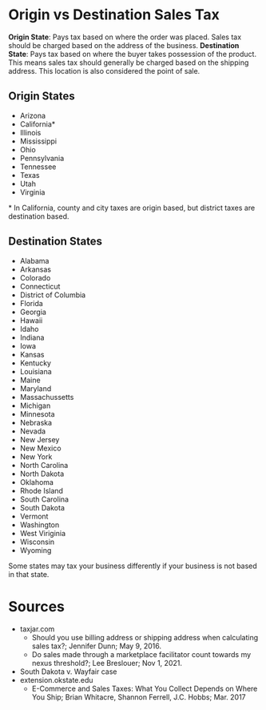 # Origin vs Destination Sales Tax

**Origin State**: Pays tax based on where the order was placed. Sales tax should be charged based on the address of the business.
**Destination State**: Pays tax based on where the buyer takes possession of the product. This means sales tax should generally be charged based on the shipping address. This location is also considered the point of sale.

## Origin States
- Arizona
- California*
- Illinois
- Mississippi
- Ohio
- Pennsylvania
- Tennessee
- Texas
- Utah
- Virginia

\* In California, county and city taxes are origin based, but district taxes are destination based.

## Destination States
- Alabama
- Arkansas
- Colorado
- Connecticut
- District of Columbia
- Florida
- Georgia
- Hawaii
- Idaho
- Indiana
- Iowa
- Kansas
- Kentucky
- Louisiana
- Maine
- Maryland
- Massachussetts
- Michigan
- Minnesota
- Nebraska
- Nevada
- New Jersey
- New Mexico
- New York
- North Carolina
- North Dakota
- Oklahoma
- Rhode Island
- South Carolina
- South Dakota
- Vermont
- Washington
- West Viriginia
- Wisconsin
- Wyoming

Some states may tax your business differently if your business is not based in that state.

# Sources
- taxjar.com
  - Should you use billing address or shipping address when calculating sales tax?; Jennifer Dunn; May 9, 2016.
  - Do sales made through a marketplace facilitator count towards my nexus threshold?; Lee Breslouer; Nov 1, 2021.
- South Dakota v. Wayfair case
- extension.okstate.edu
  - E-Commerce and Sales Taxes: What You Collect Depends on Where You Ship; Brian Whitacre, Shannon Ferrell, J.C. Hobbs; Mar. 2017
